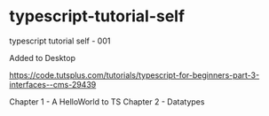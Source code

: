 # typescript-tutorial-self
typescript tutorial self - 001

Added to Desktop

https://code.tutsplus.com/tutorials/typescript-for-beginners-part-3-interfaces--cms-29439


Chapter 1 - A HelloWorld to TS
Chapter 2 - Datatypes
